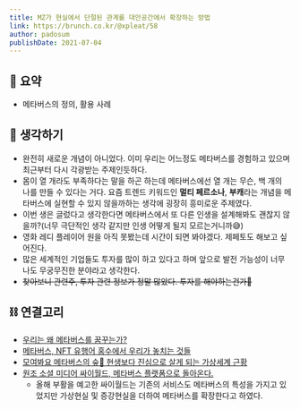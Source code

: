 ```yaml
---
title: MZ가 현실에서 단절된 관계를 대안공간에서 확장하는 방법 
link: https://brunch.co.kr/@xpleat/58
author: padosum
publishDate: 2021-07-04
---
```

## 📝 요약
- 메타버스의 정의, 활용 사례

## 🤔 생각하기
- 완전히 새로운 개념이 아니었다. 이미 우리는 어느정도 메타버스를 경험하고 있으며 최근부터 다시 각광받는 주제인듯하다.
- 몸이 열 개라도 부족하다는 말을 하곤 하는데 메타버스에선 열 개는 무슨, 백 개의 나를 만들 수 있다는 거다. 요즘 트렌드 키워드인 **멀티 페르소나**, **부캐**라는 개념을 메타버스에 실현할 수 있지 않을까하는 생각에 굉장히 흥미로운 주제였다.
- 이번 생은 글렀다고 생각한다면 메타버스에서 또 다른 인생을 설계해봐도 괜찮지 않을까?(너무 극단적인 생각 같지만 인생 어떻게 될지 모르는거니까😅)
- 영화 레디 플레이어 원을 아직 못봤는데 시간이 되면 봐야겠다. 제페토도 해보고 싶어진다.
- 많은 세계적인 기업들도 투자를 많이 하고 있다고 하며 앞으로 발전 가능성이 너무나도 무궁무진한 분야라고 생각한다.
- ~~찾아보니 관련주, 투자 관련 정보가 정말 많았다. 투자를 해야하는건가🤩~~



## ⛓ 연결고리
- [우리는 왜 메타버스를 꿈꾸는가?](https://brunch.co.kr/@showpd/91)
- [메타버스, NFT 유행어 홍수에서 우리가 놓치는 것들](https://medium.com/coinplug/%EB%A9%94%ED%83%80%EB%B2%84%EC%8A%A4-nft-%EC%9C%A0%ED%96%89%EC%96%B4-%ED%99%8D%EC%88%98%EC%97%90%EC%84%9C-%EC%9A%B0%EB%A6%AC%EA%B0%80-%EB%86%93%EC%B9%98%EB%8A%94-%EA%B2%83%EB%93%A4-13c3a3b07ee0)
- [모여봐요 메타버스의 숲🌳 현생보다 진심으로 살게 되는 가상세계 근황](https://www.youtube.com/watch?v=O0Kn5CCatM8)
- [원조 소셜 미디어 싸이월드, 메타버스 플랫폼으로 돌아온다.](http://times.postech.ac.kr/news/articleView.html?idxno=21573)
    - 올해 부활을 예고한 싸이월드는 기존의 서비스도 메타버스의 특성을 가지고 있었지만 가상현실 및 증강현실을 더하여 메타버스를 확장한다고 하였다.